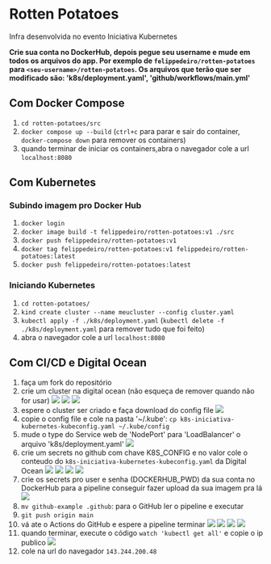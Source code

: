 # Rotten Potatoes

Infra desenvolvida no evento Iniciativa Kubernetes

**Crie sua conta no DockerHub, depois pegue seu username e mude em todos os arquivos do app. Por exemplo de `felippedeiro/rotten-potatoes` para `<seu-username>/rotten-potatoes`. Os arquivos que terão que ser modificado são: 'k8s/deployment.yaml', 'github/workflows/main.yml'**

## Com Docker Compose

1. `cd rotten-potatoes/src`
1. `docker compose up --build` (`ctrl+c` para parar e sair do container, `docker-compose down` para remover os containers)
1. quando terminar de iniciar os containers,abra o navegador cole a url `localhost:8080`

## Com Kubernetes

### Subindo imagem pro Docker Hub

1. `docker login`
1. `docker image build -t felippedeiro/rotten-potatoes:v1 ./src`
1. `docker push felippedeiro/rotten-potatoes:v1`
1. `docker tag felippedeiro/rotten-potatoes:v1 felippedeiro/rotten-potatoes:latest`
1. `docker push felippedeiro/rotten-potatoes:latest`

### Iniciando Kubernetes

1. `cd rotten-potatoes/`
1. `kind create cluster --name meucluster --config cluster.yaml`
1. `kubectl apply -f ./k8s/deployment.yaml` (`kubectl delete -f ./k8s/deployment.yaml` para remover tudo que foi feito)
1. abra o navegador cole a url `localhost:8080`

## Com CI/CD e Digital Ocean

1. faça um fork do repositório
1. crie um cluster na digital ocean (não esqueça de remover quando não for usar)
![](./img/img-1.png)
![](./img/img-2.png)
![](./img/img-3.png)
1. espere o cluster ser criado e faça download do config file
![](./img/img-4.png)
1. copie o config file e cole na pasta '~/.kube': `cp k8s-iniciativa-kubernetes-kubeconfig.yaml ~/.kube/config`
1. mude o type do Service web de 'NodePort' para 'LoadBalancer' o arquivo 'k8s/deployment.yaml'
![](./img/img-9.png)
1. crie um secrets no github com chave K8S_CONFIG e no valor cole o conteudo do `k8s-iniciativa-kubernetes-kubeconfig.yaml` da Digital Ocean
![](./img/img-10.png)
![](./img/img-11.png)
![](./img/img-12.png)
![](./img/img-13.png)
1. crie os secrets pro user e senha (DOCKERHUB_PWD) da sua conta no DockerHub para a pipeline conseguir fazer upload da sua imagem pra lá
![](./img/img-14.png)
1. `mv github-example .github`: para o GitHub ler o pipeline e executar
1. `git push origin main`
1. vá ate o Actions do GitHub e espere a pipeline terminar
![](./img/img-15.png)
![](./img/img-16.png)
![](./img/img-17.png)
![](./img/img-18.png)
1. quando terminar, execute o código `watch 'kubectl get all'` e copie o ip publico
![](./img/img-19.png)
1. cole na url do navegador `143.244.200.48`
